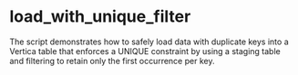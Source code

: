 # load_with_unique_filter
The script demonstrates how to safely load data with duplicate keys into a Vertica table that enforces a UNIQUE constraint by using a staging table and filtering to retain only the first occurrence per key.
